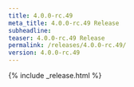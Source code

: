 ```yaml
---
title: 4.0.0-rc.49
meta_title: 4.0.0-rc.49 Release
subheadline: 
teaser: 4.0.0-rc.49 Release
permalink: /releases/4.0.0-rc.49/
version: 4.0.0-rc.49
---
```


{% include _release.html %}
